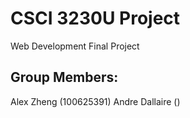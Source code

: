 # CSCI 3230U Project
Web Development Final Project
  
## Group Members:
Alex Zheng (100625391)
Andre Dallaire ()
  
